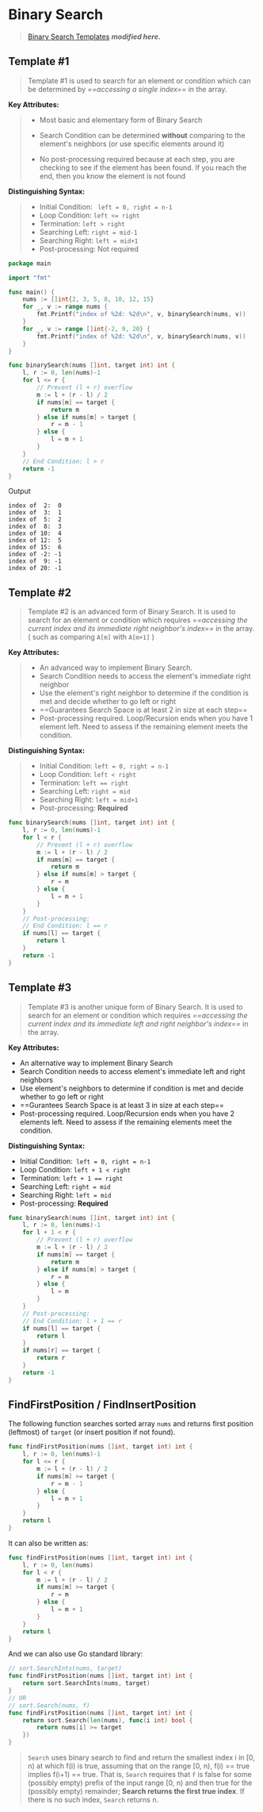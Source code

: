 # Binary Search

> [Binary Search Templates](https://leetcode.com/explore/learn/card/binary-search/) ***modified here.***



## Template #1

> Template #1 is used to search for an element or condition which can be determined by *==accessing a single index==* in the array.

**Key Attributes:** 

> - Most basic and elementary form of Binary Search
>
> - Search Condition can be determined **without** comparing to the element's neighbors (or use specific elements around it)
> - No post-processing required because at each step, you are checking to see if the element has been found. If you reach the end, then you know the element is not found

**Distinguishing Syntax:** 

> - Initial Condition: ` left = 0, right = n-1` 
> - Loop Condition: `left <= right` 
> - Termination: `left > right`
> - Searching Left: `right = mid-1`
> - Searching Right: `left = mid+1` 
> - Post-processing: Not required

```go
package main

import "fmt"

func main() {
	nums := []int{2, 3, 5, 8, 10, 12, 15}
	for _, v := range nums {
		fmt.Printf("index of %2d: %2d\n", v, binarySearch(nums, v))
	}
	for _, v := range []int{-2, 9, 20} {
		fmt.Printf("index of %2d: %2d\n", v, binarySearch(nums, v))
	}
}

func binarySearch(nums []int, target int) int {
	l, r := 0, len(nums)-1
	for l <= r {
		// Prevent (l + r) overflow
		m := l + (r - l) / 2
		if nums[m] == target {
			return m
		} else if nums[m] > target {
            r = m - 1
		} else {
			l = m + 1
		}
	}
	// End Condition: l > r
	return -1
}
```

Output

```
index of  2:  0
index of  3:  1
index of  5:  2
index of  8:  3
index of 10:  4
index of 12:  5
index of 15:  6
index of -2: -1
index of  9: -1
index of 20: -1
```



## Template #2

> Template #2 is an advanced form of Binary Search. It is used to search for an element or condition which requires *==accessing the current index and its immediate right neighbor's index==* in the array. ( such as comparing `A[m]` with `A[m+1]` )

**Key Attributes:** 

> - An advanced way to implement Binary Search.
> - Search Condition needs to access the element's immediate right neighbor
> - Use the element's right neighbor to determine if the condition is met and decide whether to go left or right
> - ==Guarantees Search Space is at least 2 in size at each step==
> - Post-processing required. Loop/Recursion ends when you have 1 element left. Need to assess if the remaining element meets the condition.

**Distinguishing Syntax:** 

> - Initial Condition: `left = 0, right = n-1` 
> - Loop Condition: `left < right` 
> - Termination: `left == right`
> - Searching Left: `right = mid`
> - Searching Right: `left = mid+1` 
> - Post-processing: **Required** 

```go
func binarySearch(nums []int, target int) int {
	l, r := 0, len(nums)-1
	for l < r {
		// Prevent (l + r) overflow
		m := l + (r - l) / 2
		if nums[m] == target {
			return m
		} else if nums[m] > target {
            r = m
		} else {
			l = m + 1
		}
	}
	// Post-processing:
	// End Condition: l == r
	if nums[l] == target {
		return l
	}
	return -1
}
```



## Template #3

> Template #3 is another unique form of Binary Search. It is used to search for an element or condition which requires *==accessing the current index and its immediate left and right neighbor's index==* in the array.

**Key Attributes:** 

- An alternative way to implement Binary Search
- Search Condition needs to access element's immediate left and right neighbors
- Use element's neighbors to determine if condition is met and decide whether to go left or right
- ==Gurantees Search Space is at least 3 in size at each step==
- Post-processing required. Loop/Recursion ends when you have 2 elements left. Need to assess if the remaining elements meet the condition.

**Distinguishing Syntax:** 

- Initial Condition:` left = 0, right = n-1` 
- Loop Condition: `left + 1 < right` 
- Termination: `left + 1 == right`
- Searching Left: `right = mid`
- Searching Right: `left = mid` 
- Post-processing: **Required** 

```go
func binarySearch(nums []int, target int) int {
	l, r := 0, len(nums)-1
	for l + 1 < r {
		// Prevent (l + r) overflow
		m := l + (r - l) / 2
		if nums[m] == target {
			return m
		} else if nums[m] > target {
			r = m
		} else {
            l = m
		}
	}
	// Post-processing:
	// End Condition: l + 1 == r
	if nums[l] == target {
		return l
	}
	if nums[r] == target {
		return r
	}
	return -1
}
```



## FindFirstPosition / FindInsertPosition

The following function searches sorted array `nums` and returns first position (leftmost) of `target` (or insert position if not found).

```go
func findFirstPosition(nums []int, target int) int {
	l, r := 0, len(nums)-1
	for l <= r {
		m := l + (r - l) / 2
		if nums[m] >= target {
			r = m - 1
		} else {
			l = m + 1
		}
	}
	return l
}
```

It can also be written as:

```go
func findFirstPosition(nums []int, target int) int {
	l, r := 0, len(nums)
	for l < r {
		m := l + (r - l) / 2
		if nums[m] >= target {
			r = m
		} else {
			l = m + 1
		}
	}
	return l
}
```

And we can also use Go standard library:

```go
// sort.SearchInts(nums, target)
func findFirstPosition(nums []int, target int) int {
	return sort.SearchInts(nums, target)
}
// OR
// sort.Search(nums, f)
func findFirstPosition(nums []int, target int) int {
	return sort.Search(len(nums), func(i int) bool {
		return nums[i] >= target
	})
}
```

> `Search` uses binary search to find and return the smallest index i in [0, n) at which f(i) is true, assuming that on the range [0, n), f(i) == true implies f(i+1) == true. That is, `Search` requires that `f` is false for some (possibly empty) prefix of the input range [0, n) and then true for the (possibly empty) remainder; **Search returns the first true index**. If there is no such index, `Search` returns n.
